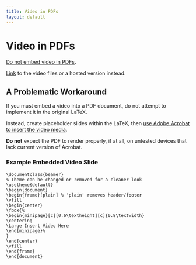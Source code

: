 ```yaml
---
title: Video in PDFs
layout: default 
---
```


# Video in PDFs

[Do not embed video in PDFs](https://www.overleaf.com/learn/latex/Questions/How_can_I_embed_a_video_in_my_PDF_using_LaTeX%3F).

[Link](https://www.overleaf.com/learn/latex/Hyperlinks) to the video files or a hosted version instead.

## A Problematic Workaround

If you must embed a video into a PDF document, do not attempt to implement it in the original LaTeX.

Instead, create placeholder slides within the LaTeX, then [use Adobe Acrobat to insert the video media](https://helpx.adobe.com/acrobat/using/rich-media.html).

**Do not** expect the PDF to render properly, if at all, on untested devices that lack current version of Acrobat.

### Example Embedded Video Slide

```
\documentclass{beamer}
% Theme can be changed or removed for a cleaner look
\usetheme{default}
\begin{document}
\begin{frame}[plain] % 'plain' removes header/footer
\vfill
\begin{center}
\fbox{%
\begin{minipage}[c][0.6\textheight][c]{0.8\textwidth}
\centering
\Large Insert Video Here
\end{minipage}%
}
\end{center}
\vfill
\end{frame}
\end{document}
```
